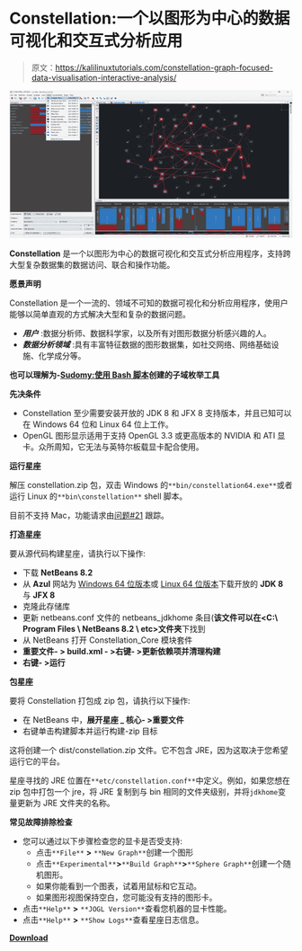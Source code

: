 # Constellation:一个以图形为中心的数据可视化和交互式分析应用

> 原文：<https://kalilinuxtutorials.com/constellation-graph-focused-data-visualisation-interactive-analysis/>

[![Constellation : A Graph-Focused Data Visualisation & Interactive Analysis Application](img//4b431fa9f7805c8e8c96cf21330d8aa7.png "Constellation : A Graph-Focused Data Visualisation & Interactive Analysis Application")](https://1.bp.blogspot.com/-ZIpntQzgD8U/XWy8ow9XwyI/AAAAAAAACTs/hMaqiD6Wn9MWdPHkif_7VTlrmyM16u4KgCLcBGAs/s1600/screenshot%2B%25281%2529.png)

**Constellation** 是一个以图形为中心的数据可视化和交互式分析应用程序，支持跨大型复杂数据集的数据访问、联合和操作功能。

**愿景声明**

Constellation 是一个一流的、领域不可知的数据可视化和分析应用程序，使用户能够以简单直观的方式解决大型和复杂的数据问题。

*   ***用户*** :数据分析师、数据科学家，以及所有对图形数据分析感兴趣的人。
*   ***数据分析领域*** :具有丰富特征数据的图形数据集，如社交网络、网络基础设施、化学成分等。

**也可以理解为-[Sudomy:使用 Bash 脚本](https://kalilinuxtutorials.com/sudomy-subdomain-enumeration-tool/)创建的子域枚举工具**

**先决条件**

*   Constellation 至少需要安装开放的 JDK 8 和 JFX 8 支持版本，并且已知可以在 Windows 64 位和 Linux 64 位上工作。
*   OpenGL 图形显示适用于支持 OpenGL 3.3 或更高版本的 NVIDIA 和 ATI 显卡。众所周知，它无法与英特尔板载显卡配合使用。

**运行星座**

解压 constellation.zip 包，双击 Windows 的`**bin/constellation64.exe**`或者运行 Linux 的`**bin\constellation**` shell 脚本。

目前不支持 Mac，功能请求由[问题#21](https://github.com/constellation-app/constellation/issues/21) 跟踪。

**打造星座**

要从源代码构建星座，请执行以下操作:

*   下载 **NetBeans 8.2**
*   从 **Azul** 网站为 [Windows 64 位版本](https://cdn.azul.com/zulu/bin/zulu8.38.0.13-ca-fx-jdk8.0.212-win_x64.zip)或 [Linux 64 位版本](https://cdn.azul.com/zulu/bin/zulu8.38.0.13-ca-fx-jdk8.0.212-linux_x64.tar.gz)下载开放的 **JDK 8** 与 **JFX 8**
*   克隆此存储库
*   更新 netbeans.conf 文件的 netbeans_jdkhome 条目(**该文件可以在<C:\ Program Files \ NetBeans 8.2 \ etc>文件夹**下找到
*   从 NetBeans 打开 Constellation_Core 模块套件
*   **重要文件- > build.xml - >右键- >更新依赖项并清理构建**
*   **右键- >运行**

**包星座**

要将 Constellation 打包成 zip 包，请执行以下操作:

*   在 NetBeans 中，**展开星座 _ 核心- >重要文件**
*   右键单击构建脚本并运行构建-zip 目标

这将创建一个 dist/constellation.zip 文件。它不包含 JRE，因为这取决于您希望运行它的平台。

星座寻找的 JRE 位置在`**etc/constellation.conf**`中定义。例如，如果您想在 zip 包中打包一个 jre，将 JRE 复制到与 bin 相同的文件夹级别，并将`jdkhome`变量更新为 JRE 文件夹的名称。

**常见故障排除检查**

*   您可以通过以下步骤检查您的显卡是否受支持:
    *   点击`**File**` **>** `**New Graph**`创建一个图形
    *   点击`**Experimental**`**>**`**Build Graph**`**>**`**Sphere Graph**`创建一个随机图形。
    *   如果你能看到一个图表，试着用鼠标和它互动。
    *   如果图形视图保持空白，您可能没有支持的图形卡。
*   点击`**Help**` **>** `**JOGL Version**`查看您机器的显卡性能。
*   点击`**Help**` **>** `**Show Logs**`查看星座日志信息。

[**Download**](https://github.com/constellation-app/constellation)